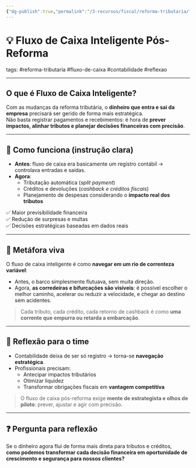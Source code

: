 ```yaml
---
{"dg-publish":true,"permalink":"/3-recursos/fiscal/reforma-tributaria/fluxo-de-caixa-inteligente-pos-reforma/","dgPassFrontmatter":true,"created":"2025-08-29T08:38:59.003-03:00","updated":"2025-08-29T08:24:20.920-03:00"}
---
```


# 💡 Fluxo de Caixa Inteligente Pós-Reforma  
tags: #reforma-tributaria #fluxo-de-caixa #contabilidade #reflexao  

---

## O que é Fluxo de Caixa Inteligente?  

Com as mudanças da reforma tributária, o **dinheiro que entra e sai da empresa** precisará ser gerido de forma mais estratégica.  
Não basta registrar pagamentos e recebimentos: é hora de **prever impactos, alinhar tributos e planejar decisões financeiras com precisão**.  

---

## 🔎 Como funciona (instrução clara)  

- **Antes**: fluxo de caixa era basicamente um registro contábil → controlava entradas e saídas.  
- **Agora**:  
  - Tributação automática (*split payment*)  
  - Créditos e devoluções (*cashback e créditos fiscais*)  
  - Planejamento de despesas considerando o **impacto real dos tributos**  

✅ Maior previsibilidade financeira  
✅ Redução de surpresas e multas  
✅ Decisões estratégicas baseadas em dados reais  

---

## 🌊 Metáfora viva  

O fluxo de caixa inteligente é como **navegar em um rio de correnteza variável**:  
- Antes, o barco simplesmente flutuava, sem muita direção.  
- Agora, **as corredeiras e bifurcações são visíveis**: é possível escolher o melhor caminho, acelerar ou reduzir a velocidade, e chegar ao destino sem acidentes.  

> Cada tributo, cada crédito, cada retorno de cashback é como **uma corrente que empurra ou retarda a embarcação**.  

---

## 💭 Reflexão para o time  

- Contabilidade deixa de ser só registro → torna-se **navegação estratégica**.  
- Profissionais precisam:  
  - Antecipar impactos tributários  
  - Otimizar liquidez  
  - Transformar obrigações fiscais em **vantagem competitiva**  

> O fluxo de caixa pós-reforma exige **mente de estrategista e olhos de piloto**: prever, ajustar e agir com precisão.  

---

## ❓ Pergunta para reflexão  
Se o dinheiro agora flui de forma mais direta para tributos e créditos,  
**como podemos transformar cada decisão financeira em oportunidade de crescimento e segurança para nossos clientes?**